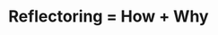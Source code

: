 ---
title: Reflectoring = How + Why
description: "Tutorials on Spring Boot and Java, thoughts about the Software Craft, 
              and relevant book reviews. <strong>Because it's just as important to understand the 
              Why as it is to understand the How</strong>. Have fun!"
layout: category
pagination:
  enabled: true
header:
  enabled: true
comments:
  enabled: false
---